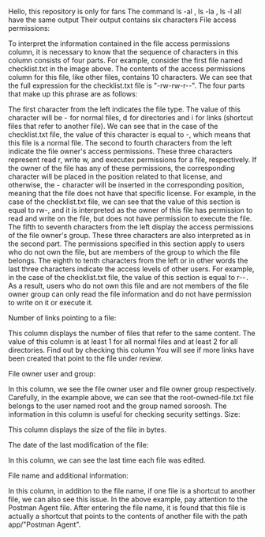 
Hello, this repository is only for fans
The command ls -al , ls -la , ls -l all have the same output
Their output contains six characters
File access permissions:

To interpret the information contained in the file access permissions column, it is necessary to know that the sequence of characters in this column consists of four parts. For example, consider the first file named checklist.txt in the image above. The contents of the access permissions column for this file, like other files, contains 10 characters. We can see that the full expression for the checklist.txt file is "-rw-rw-r--". The four parts that make up this phrase are as follows:

 The first character from the left indicates the file type. The value of this character will be -  for normal files, d  for directories and i  for links (shortcut files that refer to another file). We can see that in the case of the checklist.txt file, the value of this character is equal to -, which means that this file is a normal file.
 The second to fourth characters from the left indicate the file owner's access permissions. These three characters represent read r, write w, and executex permissions for a file, respectively. If the owner of the file has any of these permissions, the corresponding character will be placed in the position related to that license, and otherwise, the -  character will be inserted in the corresponding position, meaning that the file does not have that specific license. For example, in the case of the checklist.txt file, we can see that the value of this section is equal to rw-, and it is interpreted as the owner of this file has permission to read and write on the file, but does not have permission to execute the file.
 The fifth to seventh characters from the left display the access permissions of the file owner's group. These three characters are also interpreted as in the second part. The permissions specified in this section apply to users who do not own the file, but are members of the group to which the file belongs.
 The eighth to tenth characters from the left or in other words the last three characters indicate the access levels of other users. For example, in the case of the checklist.txt file, the value of this section is equal to r-- . As a result, users who do not own this file and are not members of the file owner group can only read the file information and do not have permission to write on it or execute it.

 Number of links pointing to a file:

This column displays the number of files that refer to the same content. The value of this column is at least 1 for all normal files and at least 2 for all directories. Find out by checking this column
You will see if more links have been created that point to the file under review.

File owner user and group:

In this column, we see the file owner user and file owner group respectively. Carefully, in the example above, we can see that the root-owned-file.txt file belongs to the user named root and the group named soroosh. The information in this column is useful for checking security settings.
Size:

This column displays the size of the file in bytes.

The date of the last modification of the file:

In this column, we can see the last time each file was edited.

File name and additional information:

In this column, in addition to the file name, if one file is a shortcut to another file, we can also see this issue. In the above example, pay attention to the Postman Agent file. After entering the file name, it is found that this file is actually a shortcut that points to the contents of another file with the path app/"Postman Agent".